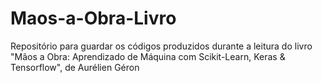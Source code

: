 # Maos-a-Obra-Livro
Repositório para guardar os códigos produzidos durante a leitura do livro "Mãos a Obra: Aprendizado de Máquina com Scikit-Learn, Keras &amp; Tensorflow", de Aurélien Géron

